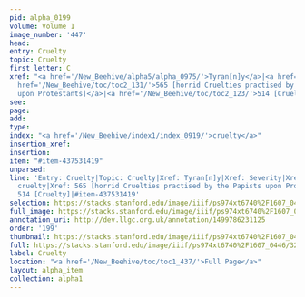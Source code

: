 ```yaml
---
pid: alpha_0199
volume: Volume 1
image_number: '447'
head: 
entry: Cruelty
topic: Cruelty
first_letter: C
xref: "<a href='/New_Beehive/alpha5/alpha_0975/'>Tyran[n]y</a>|<a href='/New_Beehive/alpha4/alpha_0853/'>Severity</a>|Oppression|<a
  href='/New_Beehive/toc/toc2_131/'>565 [horrid Cruelties practised by the Papists
  upon Protestants]</a>|<a href='/New_Beehive/toc/toc2_123/'>514 [Cruelty]</a>"
see: 
page: 
add: 
type: 
index: "<a href='/New_Beehive/index1/index_0919/'>cruelty</a>"
insertion_xref: 
insertion: 
item: "#item-437531419"
unparsed: 
line: 'Entry: Cruelty|Topic: Cruelty|Xref: Tyran[n]y|Xref: Severity|Xref: Oppression|Index:
  cruelty|Xref: 565 [horrid Cruelties practised by the Papists upon Protestants]|Xref:
  514 [Cruelty]|#item-437531419'
selection: https://stacks.stanford.edu/image/iiif/ps974xt6740%2F1607_0446/327,208,3104,511/full/0/default.jpg
full_image: https://stacks.stanford.edu/image/iiif/ps974xt6740%2F1607_0446/full/full/0/default.jpg
annotation_uri: http://dev.llgc.org.uk/annotation/1499786231125
order: '199'
thumbnail: https://stacks.stanford.edu/image/iiif/ps974xt6740%2F1607_0446/327,208,600,180/250,/0/default.jpg
full: https://stacks.stanford.edu/image/iiif/ps974xt6740%2F1607_0446/327,208,3104,511/full/0/default.jpg
label: Cruelty
location: "<a href='/New_Beehive/toc/toc1_437/'>Full Page</a>"
layout: alpha_item
collection: alpha1
---
```

